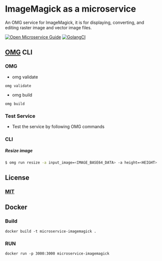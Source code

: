 # ImageMagick as a microservice
An OMG service for ImageMagick, it is for displaying, converting, and editing raster image and vector image files.

[![Open Microservice Guide](https://img.shields.io/badge/OMG-enabled-brightgreen.svg?style=for-the-badge)](https://microservice.guide)
[![GolangCI](https://golangci.com/badges/github.com/golangci/golangci-web.svg)](https://golangci.com)


## [OMG](hhttps://microservice.guide) CLI

### OMG

* omg validate
```
omg validate
```
* omg build
```
omg build
```
### Test Service

* Test the service by following OMG commands

### CLI

##### Resize image
```sh
$ omg run resize -a input_image=<IMAGE_BASE64_DATA> -a height=<HEIGHT> -a width=<WIDTH>
```

## License
### [MIT](https://choosealicense.com/licenses/mit/)

## Docker
### Build
```
docker build -t microservice-imagemagick .
```
### RUN
```
docker run -p 3000:3000 microservice-imagemagick
```
